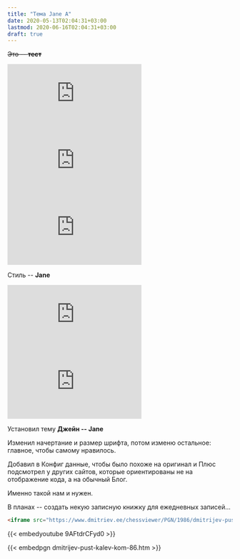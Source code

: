 ```yaml
---
title: "Тема Jane A"
date: 2020-05-13T02:04:31+03:00
lastmod: 2020-06-16T02:04:31+03:00
draft: true
---
```


~~Это -- **тест**~~  

![Диаграмма](https://www.dmitriev.ee/punbb/extensions/chess_diagram/gendiag.php?size=24&coord&fen=r6b/p1pq1p1k/1p2p1rp/4PpBQ/3P1P2/2PR2R1/P5PP/6K1)
![Диаграмма2](http://www.euruchess.org/24/blue/diagol.php?position=r1bq1rk1/p1p2pb1/1p1p3p/2nPp1p1/2P1P3/2NB1NP1/PP2QPP1/R3R1K1+w+-+-+0+15)
![Диаграмма3](https://www.dmitriev.ee/punbb/extensions/chess_diagram/gendiag-blue.php?coord&size=24&style=merida&fen=2k1B3/ppB5/3P3p/7P/3K4/2Pn2r1/1P6/8%20w%20-%20-%200%201) 

Стиль -- **Jane**

![Диаграмма4](https://www.dmitriev.ee/punbb/extensions/chess_diagram/gendiag-jane.php?coord&size=29&style=merida&fen=r1bq1rk1/p1p2pb1/1p1p3p/2nPp1p1/2P1P3/2NB1NP1/PP2QPP1/R3R1K1+w+-+-+0+15) ![Диаграмма5](http://www.euruchess.org/29/grey/diagol.php?position=r1bq1rk1/p1p2pb1/1p1p3p/2nPp1p1/2P1P3/2NB1NP1/PP2QPP1/R3R1K1+w+-+-+0+15)    


Установил тему **Джейн -- Jane**

Изменил начертание и размер шрифта, потом изменю остальное: главное, чтобы самому нравилось.

Добавил в Конфиг данные, чтобы было похоже на оригинал и Плюс подсмотрел у других сайтов, которые ориентированы не на отображение кода, а на обычный Блог.
<!--more-->
Именно такой нам и нужен.

В планах -- создать некую записную книжку для ежедневных записей...

```html
<iframe src="https://www.dmitriev.ee/chessviewer/PGN/1986/dmitrijev-pust-kalev-kom-86.htm" frameborder="0" style="" scrolling="no" height="400px" width="492px">Get a better browser!</iframe>
```

{{< embedyoutube 9AFtdrCFyd0 >}}

{{< embedpgn dmitrijev-pust-kalev-kom-86.htm >}}





